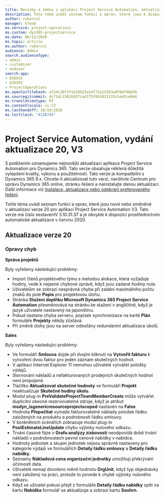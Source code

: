 ```yaml
---
title: Novinky a změny v aplikaci Project Service Automation, aktualizace verze 20, V3
description: Toto téma uvádí seznam funkcí a oprav, které jsou k dispozici v Project Service Automation, aktualizace verze 20, V3
author: ruhercul
manager: kfend
ms.service: project-operations
ms.custom: dyn365-projectservice
ms.date: 06/12/2020
ms.topic: article
ms.author: ruhercul
audience: Admin
search.audienceType:
- admin
- customizer
- enduser
search.app:
- D365CE
- D365PS
- ProjectOperations
ms.openlocfilehash: ef24c20f3fa520b25a14773a15363a0f04f98d36
ms.sourcegitcommit: 4cf1dc1561b92fca4175f0b3813133c5e63ce8e6
ms.translationtype: HT
ms.contentlocale: cs-CZ
ms.lasthandoff: 10/28/2020
ms.locfileid: "4126745"
---
```

# <a name="project-service-automation-update-release-20-v3"></a>Project Service Automation, vydání aktualizace 20, V3

S potěšením oznamujeme nejnovější aktualizaci aplikace Project Service Automation pro Dynamics 365. Tato verze obsahuje některá důležitá vylepšení kvality, výkonu a použitelnosti. Tato verze je kompatibilní s Dynamics 365 9.x. Chcete-li aktualizovat tuto verzi, navštivte Centrum pro správu Dynamics 365 online, stránku řešení a nainstalujte danou aktualizaci. Další informace viz [Instalace, aktualizace nebo odebrání preferovaného řešení](https://docs.microsoft.com/power-platform/admin/install-remove-preferred-solution).

Tohle téma uvádí seznam funkcí a oprav, které jsou nové nebo změněné v aktualizaci verze 20 pro aplikaci Project Service Automation V3. Tato verze má číslo sestaveníV 3.10.31.37 a je obvykle k dispozici prostřednictvím automatické aktualizace v červnu 2020.

## <a name="update-release-20"></a>Aktualizace verze 20

### <a name="bug-fixes"></a>Opravy chyb

**Správa projektů**

Byly vyřešeny následující problémy:

- Import členů projektového týmu s metodou alokace, která vyžaduje hodiny, vede k nejasné chybové zprávě, když jsou zadané hodiny nula.
- Uživatelům se zobrazí nesprávná chyba při zadání maximálního počtu znaků do pole **Popis** pro projektovou úlohu.
- Stránka **Stažení doplňku Microsoft Dynamics 365 Project Service Automation** přesměrovává na stránku ke stažení v angličtině, když je jazyk uživatele nastavený na japonštinu.
- Pokud nastane chyba serveru, popisek synchronizace na kartě **Plán** formuláře **Projekty** někdy zůstává.
- Při změně úlohy jsou na server odesílány redundantní aktualizace úkolů.

**Sales**

Byly vyřešeny následující problémy:

- Ve formuláři **Smlouva** dojde při dvojím kliknutí na **Vytvořit fakturu** k vytvoření dvou faktur pro jeden záznam skutečných hodnot.
- V aplikaci Internet Explorer 11 nemohou uživatelé vytvářet položky výdajů.
- Stornování nákladů a nefakturovaných prodejních skutečných hodnot není propojené.
- Tlačítko **Aktualizovat skutečné hodnoty** ve formuláři **Projekt** neaktualizuje **Skutečné hodiny úkolu**.
- Modul plug-in **PreValidateProjectTeamMemberCreate** může vytvářet duplicitní obecné rezervovatelné zdroje, když je atribut **msdyn_isgenericresourceprojectscoped** nastaven na **False**.
- Hodnota **Přepočítat** vymaže fakturovatelné náklady položek řádku založených na produktu a podrobnosti řádku smlouvy.
- V konkrétních scénářích zobrazuje modul plug-in **PostEstimateLineUpdate** chybu výjimky nulového odkazu.
- Trvání časové fáze v **Grafu analýzy ziskovosti** neodpovídá době trvání nákladů v podrobnostech pevné cenové nabídky v nabídce.
- Hodnoty jednotek a skupin jednotek nejsou správně nastaveny pro kategorie výdajů ve formulářích **Detaily řádku smlouvy** a **Detaily řádku nabídky**.
- Seznamy **Nákladová cena organizační jednotky** umožňují překrývání účinnosti data.
- Uživatelé nemají dovoleno měnit hodnotu **OrgUnit**, když typ objednávky není založený na práci, protože to povede k chybě výjimky nulového odkazu.
- Když se uživatel pokusí přejít z formuláře **Detaily řádku nabídky** zpět na kartu **Nabídka** formulář se aktualizuje a zobrazí kartu **Souhrn**.
